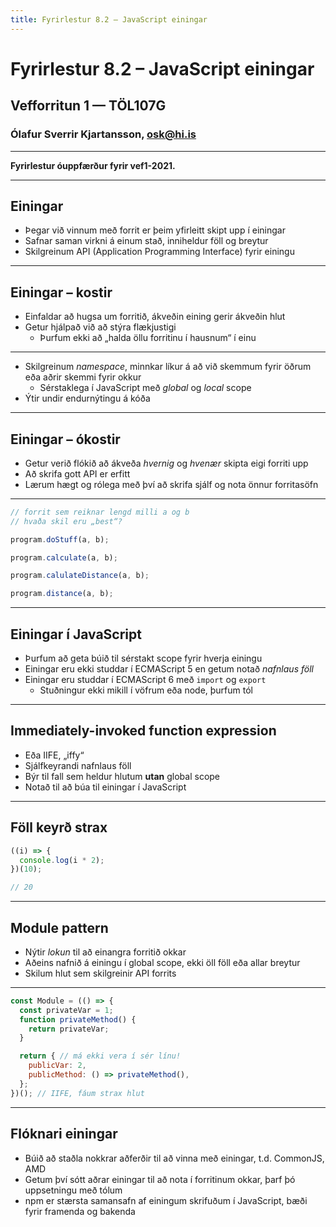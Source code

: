 ```yaml
---
title: Fyrirlestur 8.2 – JavaScript einingar
---
```


# Fyrirlestur 8.2 – JavaScript einingar

## Vefforritun 1 — TÖL107G

### Ólafur Sverrir Kjartansson, [osk@hi.is](mailto:osk@hi.is)

---

**Fyrirlestur óuppfærður fyrir vef1-2021.**

---

## Einingar

* Þegar við vinnum með forrit er þeim yfirleitt skipt upp í einingar
* Safnar saman virkni á einum stað, inniheldur föll og breytur
* Skilgreinum API (Application Programming Interface) fyrir einingu

***

## Einingar – kostir

* Einfaldar að hugsa um forritið, ákveðin eining gerir ákveðin hlut
* Getur hjálpað við að stýra flækjustigi
  - Þurfum ekki að „halda öllu forritinu í hausnum“ í einu

***

* Skilgreinum _namespace_, minnkar líkur á að við skemmum fyrir öðrum eða aðrir skemmi fyrir okkur
  - Sérstaklega í JavaScript með _global_ og _local_ scope
* Ýtir undir endurnýtingu á kóða

***

## Einingar – ókostir

* Getur verið flókið að ákveða _hvernig_ og _hvenær_ skipta eigi forriti upp
* Að skrifa gott API er erfitt
* Lærum hægt og rólega með því að skrifa sjálf og nota önnur forritasöfn

***

```javascript
// forrit sem reiknar lengd milli a og b
// hvaða skil eru „best“?
```

<!-- eslint-disable no-undef -->

```javascript
program.doStuff(a, b);
```

<!-- eslint-disable no-undef -->

```javascript
program.calculate(a, b);
```

<!-- eslint-disable no-undef -->

```javascript
program.calulateDistance(a, b);
```

<!-- eslint-disable no-undef -->

```javascript
program.distance(a, b);
```

***

## Einingar í JavaScript

* Þurfum að geta búið til sérstakt scope fyrir hverja einingu
* Einingar eru ekki studdar í ECMAScript 5 en getum notað _nafnlaus föll_
* Einingar eru studdar í ECMAScript 6 með `import` og `export`
  - Stuðningur ekki mikill í vöfrum eða node, þurfum tól

***

## Immediately-invoked function expression

* Eða IIFE, „iffy“
* Sjálfkeyrandi nafnlaus föll
* Býr til fall sem heldur hlutum **utan** global scope
* Notað til að búa til einingar í JavaScript

***

## Föll keyrð strax

```javascript
((i) => {
  console.log(i * 2);
})(10);
```

```javascript
// 20
```

***

## Module pattern

* Nýtir _lokun_ til að einangra forritið okkar
* Aðeins nafnið á einingu í global scope, ekki öll föll eða allar breytur
* Skilum hlut sem skilgreinir API forrits

***

<!-- eslint-disable no-unused-vars -->

```javascript
const Module = (() => {
  const privateVar = 1;
  function privateMethod() {
    return privateVar;
  }

  return { // má ekki vera í sér línu!
    publicVar: 2,
    publicMethod: () => privateMethod(),
  };
})(); // IIFE, fáum strax hlut
```

***

## Flóknari einingar

* Búið að staðla nokkrar aðferðir til að vinna með einingar, t.d. CommonJS, AMD
* Getum því sótt aðrar einingar til að nota í forritinum okkar, þarf þó uppsetningu með tólum
* npm er stærsta samansafn af einingum skrifuðum í JavaScript, bæði fyrir framenda og bakenda

